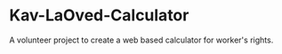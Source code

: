 Kav-LaOved-Calculator
=====================

A volunteer project to create a web based calculator for worker's rights.
